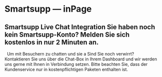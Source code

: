 # Smartsupp — inPage
## Smartsupp Live Chat Integration Sie haben noch kein Smartsupp-Konto? Melden Sie sich kostenlos in nur 2 Minuten an.
  Um mit Besuchern zu chatten und sie a
Sind Sie noch verwirrt? Kontaktieren Sie uns über die Chat-Box in Ihrem Dashboard und wir werden uns gerne mit Ihnen in Verbindung setzen. Bitte beachten Sie, dass der Kundenservice nur in kostenpflichtigen Paketen enthalten ist.

